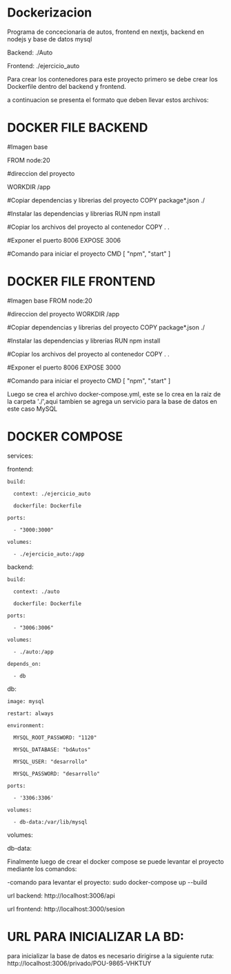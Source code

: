 # Dockerizacion

Programa de concecionaria de autos, frontend en nextjs, backend en nodejs y base de datos mysql

Backend: ./Auto  

Frontend: ./ejercicio_auto  

Para crear los contenedores para este proyecto primero se debe crear los Dockerfile dentro del backend y frontend.   

a continuacion se presenta el formato que deben llevar estos archivos:  


# DOCKER FILE BACKEND

#Imagen base  

FROM node:20  


#direccion del proyecto  

WORKDIR /app  


#Copiar dependencias y librerias del proyecto
COPY package*.json ./

#Instalar las dependencias y librerias
RUN npm install

#Copiar los archivos del proyecto al contenedor
COPY . . 

#Exponer el puerto 8006
EXPOSE 3006

#Comando para iniciar el proyecto
CMD [ "npm", "start" ]


# DOCKER FILE FRONTEND

#Imagen base
FROM node:20

#direccion del proyecto
WORKDIR /app

#Copiar dependencias y librerias del proyecto
COPY package*.json ./

#Instalar las dependencias y librerias
RUN npm install

#Copiar los archivos del proyecto al contenedor
COPY . . 

#Exponer el puerto 8006
EXPOSE 3000

#Comando para iniciar el proyecto
CMD [ "npm", "start" ]

Luego se crea el archivo docker-compose.yml, este se lo crea en la raiz de la carpeta './',aqui tambien se agrega un servicio para la base de datos en este caso MySQL   


# DOCKER COMPOSE
services:  

  frontend:  
  
    build:  
    
      context: ./ejercicio_auto  
      
      dockerfile: Dockerfile  
      
    ports:	
    
      - "3000:3000"	 
      
    volumes:  
    
      - ./ejercicio_auto:/app	  
      
  backend:	  
  
    build:	 
    
      context: ./auto  
      
      dockerfile: Dockerfile  
      
    ports:  
    
      - "3006:3006"  
      
    volumes:  
    
      - ./auto:/app  
      
    depends_on:  
    
      - db  
      
  db:  
  
    image: mysql  
    
    restart: always  
    
    environment:  
    
      MYSQL_ROOT_PASSWORD: "1120"  
      
      MYSQL_DATABASE: "bdAutos"  
      
      MYSQL_USER: "desarrollo"  
      
      MYSQL_PASSWORD: "desarrollo"  
      
    ports:  
    
      - '3306:3306'  
      
    volumes:  
    
      - db-data:/var/lib/mysql  
      
volumes:  

  db-data:

    

  Finalmente luego de crear el docker compose se puede levantar el proyecto mediante los comandos:  
  

-comando para levantar el proyecto: sudo docker-compose up --build  


  url backend: http://localhost:3006/api  
  
  url frontend: http://localhost:3000/sesion  
  

# URL PARA INICIALIZAR LA BD:  

para inicializar la base de datos es necesario dirigirse a la siguiente ruta: http://localhost:3006/privado/POU-9865-VHKTUY			



